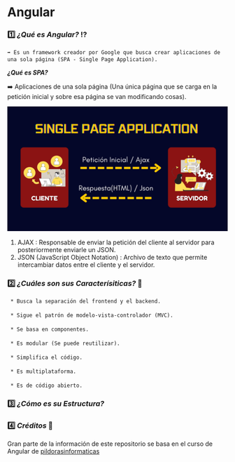 # Angular

### 1️⃣ ***¿Qué es Angular?*** ⁉️
    ➡️ Es un framework creador por Google que busca crear aplicaciones de una sola página (SPA - Single Page Application).
    
  *****¿Qué es SPA?*****
  
  ➡️ Aplicaciones de una sola página (Una única página que se carga en la petición inicial y sobre esa página se van modificando cosas).
  
  ![SPA](https://github.com/Andrea-lol/Angular/blob/main/Explicación%20SPA.png)
  
  1. AJAX : Responsable de enviar la petición del cliente al servidor para posteriormente enviarle un JSON. 
  2. JSON (JavaScript Object Notation) : Archivo de texto que permite intercambiar datos entre el cliente y el servidor.

### 2️⃣ ***¿Cuáles son sus Caracterísiticas?*** 📑

     * Busca la separación del frontend y el backend.

     * Sigue el patrón de modelo-vista-controlador (MVC).

     * Se basa en componentes.

     * Es modular (Se puede reutilizar).

     * Simplifica el código.

     * Es multiplataforma.

     * Es de código abierto.


### 3️⃣ ***¿Cómo es su Estructura?***




### 4️⃣ ***Créditos*** 🥇
   Gran parte de la información de este repositorio se basa en el curso de Angular de [pildorasinformaticas](https://www.youtube.com/@pildorasinformaticas)
